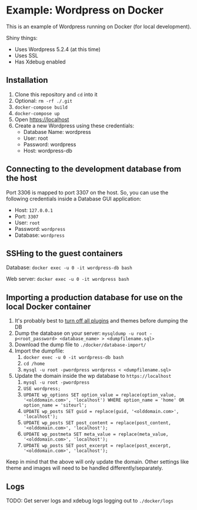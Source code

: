 # Example: Wordpress on Docker

This is an example of Wordpress running on Docker (for local development).

Shiny things:

- Uses Wordpress 5.2.4 (at this time)
- Uses SSL
- Has Xdebug enabled

## Installation

1. Clone this repository and `cd` into it
1. Optional: `rm -rf ./.git`
1. `docker-compose build`
1. `docker-compose up`
1. Open <https://localhost>
1. Create a new Wordpress using these credentials:
    - Database Name: wordpress
    - User: root
    - Password: wordpress
    - Host: wordpress-db

## Connecting to the development database from the host

Port 3306 is mapped to port 3307 on the host. So, you can use the following credentials inside a Database GUI application:

- Host: `127.0.0.1`
- Port: `3307`
- User: `root`
- Password: `wordpress`
- Database: `wordpress`

## SSHing to the guest containers

Database: `docker exec -u 0 -it wordpress-db bash`

Web server: `docker exec -u 0 -it wordpress bash`

## Importing a production database for use on the local Docker container

1. It's probably best to [turn off all plugins](https://www.siteground.com/kb/how_to_disable_all_wordpress_plugins_directly_from_database/) and themes before dumping the DB
1. Dump the database on your server: `mysqldump -u root -p<root_password> <database_name> > <dumpfilename.sql>`
1. Download the dump file to `./docker/database-import/`
1. Import the dumpfile:
    1. `docker exec -u 0 -it wordpress-db bash`
    1. `cd /home`
    1. `mysql -u root -pwordpress wordpress < <dumpfilename.sql>`
1. Update the domain inside the wp database to `https://localhost`
    1. `mysql -u root -pwordpress`
    1. `USE wordpress;`
    1. `UPDATE wp_options SET option_value = replace(option_value, '<olddomain.com>', 'localhost') WHERE option_name = 'home' OR option_name = 'siteurl';`
    1. `UPDATE wp_posts SET guid = replace(guid, '<olddomain.com>', 'localhost');`
    1. `UPDATE wp_posts SET post_content = replace(post_content, '<olddomain.com>', 'localhost');`
    1. `UPDATE wp_postmeta SET meta_value = replace(meta_value, '<olddomain.com>', 'localhost');`
    1. `UPDATE wp_posts SET post_excerpt = replace(post_excerpt, '<olddomain.com>', 'localhost');`

Keep in mind that the above will only update the domain. Other settings like theme and images will need to be handled differently/separately.

## Logs

TODO: Get server logs and xdebug logs logging out to `./docker/logs`
